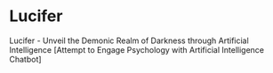 # Lucifer
Lucifer - Unveil the Demonic Realm of Darkness through Artificial Intelligence [Attempt to Engage Psychology with Artificial Intelligence Chatbot]

